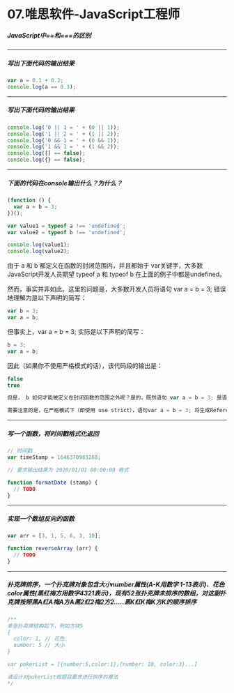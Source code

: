 # 07.唯思软件-JavaScript工程师
##### JavaScript中==和===的区别
---
##### 写出下面代码的输出结果
```javascript
var a = 0.1 + 0.2;
console.log(a == 0.3);
```
---
##### 写出下面代码的输出结果
```javascript
console.log('0 || 1 = ' + (0 || 1));
console.log('1 || 2 = ' + (1 || 2));
console.log('0 && 1 = ' + (0 && 1));
console.log('1 && 1 = ' + (1 && 2));
console.log([] == false);
console.log({} == false);
```
---
##### 下面的代码在console输出什么？为什么？
```javascript
(function () {
  var a = b = 3;
})();

var value1 = typeof a !== 'undefined';
var value2 = typeof b !== 'undefined';

console.log(value1);
console.log(value2);
```
由于 a 和 b 都定义在函数的封闭范围内，并且都始于 var关键字，大多数JavaScript开发人员期望 typeof a 和 typeof b 在上面的例子中都是undefined。

然而，事实并非如此。这里的问题是，大多数开发人员将语句 var a = b = 3; 错误地理解为是以下声明的简写：

```javascript
var b = 3;
var a = b;
```
但事实上，var a = b = 3; 实际是以下声明的简写：

```javascript
b = 3;
var a = b;
```
因此（如果你不使用严格模式的话），该代码段的输出是：

```javascript
false
true
```
```javascript
但是， b 如何才能被定义在封闭函数的范围之外呢？是的，既然语句 var a = b = 3; 是语句 b = 3; 和 var a = b;的简写， b 最终成为了一个全局变量（因为它没有前缀 var 关键字），因此仍然在范围内甚至封闭函数之外。

需要注意的是，在严格模式下（即使用 use strict），语句var a = b = 3; 将生成ReferenceError: b is not defined的运行时错误，从而避免任何否则可能会导致的headfakes /bug。 （还是你为什么应该理所当然地在代码中使用 use strict 的最好例子！）
```
---
##### 写一个函数，将时间戳格式化返回
```javascript
// 时间戳
var timeStamp = 1646370983268;

// 要求输出结果为 2020/01/01 00:00:00 格式

function formatDate (stamp) {
  // TODO
}
```
---
##### 实现一个数组反向的函数
```javascript
var arr = [3, 1, 5, 6, 3, 10];

function reverseArray (arr) {
  // TODO
}
```
---
##### 扑克牌排序，一个扑克牌对象包含大小number属性(A-K用数字 1-13表示)、花色color属性(黑红梅方用数字4321表示)，现有52张扑克牌未排序的数组，对这副扑克牌按照黑A红A梅A方A黑2红2梅2方2.....黑K红K梅K方K的顺序排序
```javascript
/**
单张扑克牌结构如下，例如方块5
{
  color: 1, // 花色
  number: 5 // 大小
}

var pokerList = [{number:5,color:1},{number: 10, color:3}...]

请设计对pokerList按题目要求进行排序的算法
*/
```
